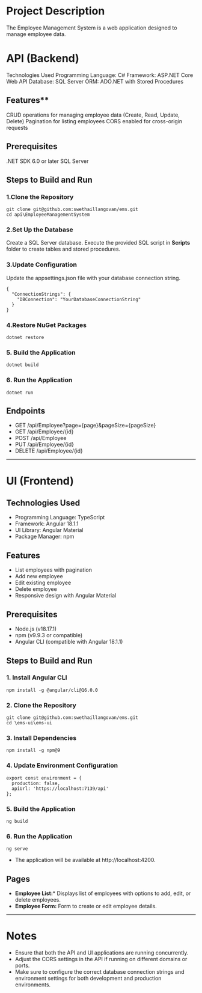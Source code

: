 
# Project Description
The Employee Management System is a web application designed to manage employee data.

# API (Backend)
Technologies Used
Programming Language: C#
Framework: ASP.NET Core Web API
Database: SQL Server
ORM: ADO.NET with Stored Procedures

## Features**
CRUD operations for managing employee data (Create, Read, Update, Delete)
Pagination for listing employees
CORS enabled for cross-origin requests

## Prerequisites
.NET SDK 6.0 or later
SQL Server

## Steps to Build and Run

### 1.Clone the Repository
```
git clone git@github.com:swethaillangovan/ems.git
cd api\EmployeeManagementSystem
```
### 2.Set Up the Database
Create a SQL Server database.
Execute the provided SQL script in **Scripts** folder to create tables and stored procedures.
### 3.Update Configuration
Update the appsettings.json file with your database connection string.
```
{
  "ConnectionStrings": {
    "DBConnection": "YourDatabaseConnectionString"
  }
}
```
### 4.Restore NuGet Packages
```
dotnet restore
```
### 5. Build the Application
```
dotnet build
```
### 6. Run the Application
```
dotnet run
```

## Endpoints
* GET /api/Employee?page={page}&pageSize={pageSize}
* GET /api/Employee/{id}
* POST /api/Employee
* PUT /api/Employee/{id}
* DELETE /api/Employee/{id}

________________________________________________________

# UI (Frontend)

## Technologies Used
* Programming Language: TypeScript
* Framework: Angular 18.1.1
* UI Library: Angular Material
* Package Manager: npm

## Features
* List employees with pagination
* Add new employee
* Edit existing employee
* Delete employee
* Responsive design with Angular Material

## Prerequisites
* Node.js (v18.17.1)
* npm (v9.9.3 or compatible)
* Angular CLI (compatible with Angular 18.1.1)

## Steps to Build and Run
### 1. Install Angular CLI
```
npm install -g @angular/cli@16.0.0
```
### 2. Clone the Repository
```
git clone git@github.com:swethaillangovan/ems.git
cd \ems-ui\ems-ui
```
### 3. Install Dependencies
```
npm install -g npm@9
```
### 4. Update Environment Configuration
```
export const environment = {
  production: false,
  apiUrl: 'https://localhost:7139/api'
};
```
### 5. Build the Application
```
ng build
```
### 6. Run the Application
```
ng serve
```
* The application will be available at http://localhost:4200.

## Pages
* **Employee List:*** Displays list of employees with options to add, edit, or delete employees.
* **Employee Form:** Form to create or edit employee details.

___________________________________

# Notes
* Ensure that both the API and UI applications are running concurrently.
* Adjust the CORS settings in the API if running on different domains or ports.
* Make sure to configure the correct database connection strings and environment settings for both development and production environments.
